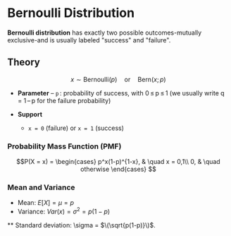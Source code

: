 # Bernoulli Distribution

**Bernoulli distribution** has exactly two possible outcomes-mutually exclusive-and is usually labeled "success" and "failure".

## Theory

$$x \sim \mathrm{Bernoulli}(p)\quad\text{or}\quad\mathrm{Bern}(x; p)$$

- **Parameter**
  – `p` : probability of success, with 0 ≤ p ≤ 1 (we usually write q = 1 – p for the failure probability)

- **Support**
  - `x = 0` (failure) or `x = 1` (success)

### Probability Mass Function (PMF)

$$P(X = x) = 
    \begin{cases}
      p^x(1-p)^{1-x}, & \quad x = 0,1\\
      0, & \quad otherwise
    \end{cases}
$$

### Mean and Variance

- Mean: $E[X] = \mu = p$
- Variance: $Var(x) = \sigma^2 = p(1-p)$

** Standard deviation: \sigma = $\(\sqrt{p(1-p)}\)$.
